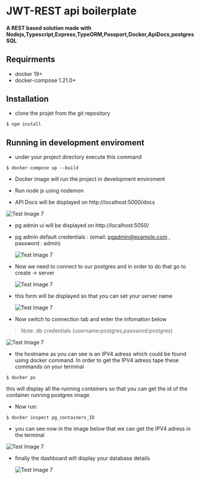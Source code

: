# JWT-REST api boilerplate

#### A REST based solution made with Nodejs,Typescript,Express,TypeORM,Passport,Docker,ApiDocs,postgresSQL

## Requirments

-   docker 19+
-   docker-compose 1.21.0+

## Installation

-   clone the projet from the git repository

```
$ npm install
```

## Running in development enviroment

-   under your project directory execute this command

```
$ docker-compose up --build
```

-   Docker image will run the project in development enviroment

-   Run node js using nodemon

-   API Docs will be displayed on http://localhost:5000/docs<br/>

![Test Image 7](https://github.com/medaymenTN/ts-express-jwt-rest-api/blob/master/docs/6.png)<br/>

-   pg admin ui will be displayed on http://localhost:5050/

-   pg admin default credentials : (email: pgadmin@example.com , password : admin)<br/>

    ![Test Image 7](https://github.com/medaymenTN/ts-express-jwt-rest-api/blob/master/docs/1.png)<br/>

-   Now we need to connect to our postgres and in order to do that go to create -> server<br/>

    ![Test Image 7](https://github.com/medaymenTN/ts-express-jwt-rest-api/blob/master/docs/2.png)<br/>

-   this form will be displayed so that you can set your server name<br/>

    ![Test Image 7](https://github.com/medaymenTN/ts-express-jwt-rest-api/blob/master/docs/3..PNG)<br/>

-   Now switch to connection tab and enter the infomation below<br/>

> Note: db credentials (username:postgres,password:postgres)<br/>

![Test Image 7](https://github.com/medaymenTN/ts-express-jwt-rest-api/blob/master/docs/4.PNG)<br/>

-   the hostname as you can see is an IPV4 adress which could be found using docker command. In order to get the IPV4 adress tape these commands on your terminal

```
$ docker ps
```

this will display all the running containers so that you can get the id of the container running postgres image

-   Now run:

```
$ docker inspect pg_containers_ID
```

-   you can see now in the image below that we can get the IPV4 adress in the terminal<br/>

![Test Image 7](https://github.com/medaymenTN/ts-express-jwt-rest-api/blob/master/docs/3.PNG)<br/>

-   finally the dashboard will display your database details<br/>

    ![Test Image 7](https://github.com/medaymenTN/ts-express-jwt-rest-api/blob/master/docs/5.PNG)<br/>

